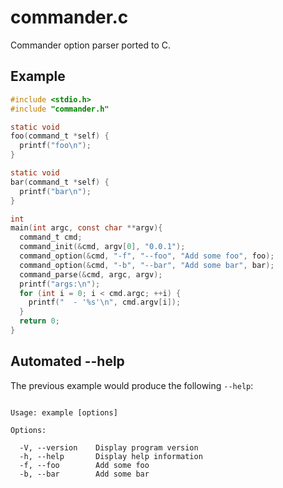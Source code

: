 
# commander.c

  Commander option parser ported to C.

## Example

```c
#include <stdio.h>
#include "commander.h"

static void
foo(command_t *self) {
  printf("foo\n");
}

static void
bar(command_t *self) {
  printf("bar\n");
}

int
main(int argc, const char **argv){
  command_t cmd;
  command_init(&cmd, argv[0], "0.0.1");
  command_option(&cmd, "-f", "--foo", "Add some foo", foo);
  command_option(&cmd, "-b", "--bar", "Add some bar", bar);
  command_parse(&cmd, argc, argv);
  printf("args:\n");
  for (int i = 0; i < cmd.argc; ++i) {
    printf("  - '%s'\n", cmd.argv[i]);
  }
  return 0;
}
```

## Automated --help

  The previous example would produce the following `--help`:

```

Usage: example [options]

Options:

  -V, --version    Display program version
  -h, --help       Display help information
  -f, --foo        Add some foo
  -b, --bar        Add some bar

```